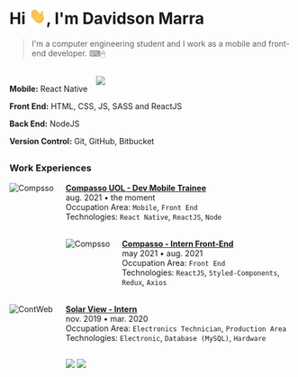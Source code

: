 <h1 align="left">Hi <img src="https://raw.githubusercontent.com/BrunoS3D/BrunoS3D/master/wave.gif" alt="GIF Hi" width="30px">, I'm Davidson Marra</h1>
<blockquote align="left">I'm a computer engineering student and I work as a mobile and front-end developer. ⌨🖱</blockquote>
</br>

 <!-- <a href="https://github.com/davidsonmarra">
  <img align="center" src="https://github-readme-stats.vercel.app/api?username=davidsonmarra&show_icons=true&theme=material-palenight&include_all_commits=true&count_private=true"/>
 </a> -->
 
 <!-- <a href="https://github.com/davidsonmarra">
  <img align="center" height="200em" src="https://github-readme-stats.vercel.app/api/top-langs/?username=davidsonmarra&layout=compact&langs_count=7&theme=material-palenight"/>
 </a> -->
 <div align="left">
  <!-- <img align="right" width="400px" src="https://user-images.githubusercontent.com/80720221/137231756-78640113-41f6-44bf-84a5-53790ecfc0d9.png"> -->
 <img align="right" width="350px" src="https://user-images.githubusercontent.com/80720221/141987372-7132c8f3-a86a-4de1-81c2-6ca2f64fbc1e.gif">
 </div>
 <div align="left">
  <p align="left">
    <strong>Mobile:</strong> React Native
  </p>
  <p align="left">
    <strong>Front End:</strong> HTML, CSS, JS, SASS and ReactJS
  </p>
  <p align="left">
    <strong>Back End:</strong> NodeJS
  </p>
  <p align="left">
    <strong>Version Control:</strong> Git, GitHub, Bitbucket
  </p>
 </div>

##

### Work Experiences

[<img align="left" height="100px" width="100px" alt="Compsso" src="https://media-exp1.licdn.com/dms/image/C4E0BAQHCtAMn01UMGQ/company-logo_200_200/0/1621354097823?e=1642032000&v=beta&t=wdo7lmpUJsnqZ7JYhfYyTEWtmLJgUOq42irfB9xDLvk"/>](https://www.linkedin.com/company/compasso-uol/mycompany/)

[**Compasso UOL - Dev Mobile Trainee**](https://www.linkedin.com/company/compasso-uol/mycompany/) \
 aug. 2021 • the moment\
 Occupation Area: `Mobile`, `Front End`\
 Technologies: `React Native`, `ReactJS`, `Node`\
<br>

[<img align="left" height="100px" width="100px" alt="Compsso" src="https://media-exp1.licdn.com/dms/image/C4E0BAQHCtAMn01UMGQ/company-logo_200_200/0/1621354097823?e=1642032000&v=beta&t=wdo7lmpUJsnqZ7JYhfYyTEWtmLJgUOq42irfB9xDLvk"/>](https://www.linkedin.com/company/compasso-uol/mycompany/)

[**Compasso - Intern Front-End**](https://www.linkedin.com/company/compasso-uol/mycompany/) \
 may 2021 • aug. 2021\
 Occupation Area: `Front End`\
 Technologies: `ReactJS`, `Styled-Components`, `Redux`, `Axios`\
<br>

[<img align="left" height="100px" width="100px" alt="ContWeb" src="https://media-exp1.licdn.com/dms/image/C4E0BAQEwUOftMSJyXg/company-logo_200_200/0/1628795170867?e=1642032000&v=beta&t=sKbw12K8ArvVKnNp2ASwJZQ83PzmwU8fiT3QJJxYVtY"/>](https://www.linkedin.com/company/solarview/)

[**Solar View - Intern**](https://www.linkedin.com/company/solarview/) \
 nov. 2019 • mar. 2020\
 Occupation Area: `Electronics Technician`, `Production Area`\
 Technologies: `Electronic`, `Database (MySQL)`, `Hardware`
  
##
  
<div> 
    <a href="https://www.linkedin.com/in/davidson-marra/" target="_blank"><img src="https://img.shields.io/badge/-LinkedIn-%230077B5?style=for-the-badge&logo=linkedin&logoColor=white" target="_blank"></a> 
    <a href = "mailto:davidsonmarra@gmail.com"><img src="https://img.shields.io/badge/Gmail-D14836?style=for-the-badge&logo=gmail&logoColor=white" target="_blank"></a>
</div>

<!--![Snake animation](https://github.com/davidsonmarra/davidsonmarra/blob/output/github-contribution-grid-snake.svg) -->
